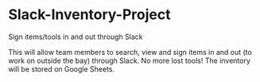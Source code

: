 # Slack-Inventory-Project
Sign items/tools in and out through Slack

This will allow team members to search, view and sign items in and out (to work on outside the bay) through Slack. No more lost tools! The inventory will be stored on Google Sheets.
